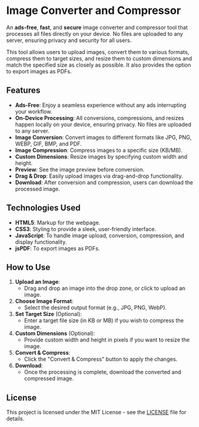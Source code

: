 
# Image Converter and Compressor

An **ads-free**, **fast**, and **secure** image converter and compressor tool that processes all files directly on your device. No files are uploaded to any server, ensuring privacy and security for all users.

This tool allows users to upload images, convert them to various formats, compress them to target sizes, and resize them to custom dimensions and match the specified size as closely as possible. It also provides the option to export images as PDFs.

## Features

- **Ads-Free**: Enjoy a seamless experience without any ads interrupting your workflow.
- **On-Device Processing**: All conversions, compressions, and resizes happen locally on your device, ensuring privacy. No files are uploaded to any server.
- **Image Conversion**: Convert images to different formats like JPG, PNG, WEBP, GIF, BMP, and PDF.
- **Image Compression**: Compress images to a specific size (KB/MB).
- **Custom Dimensions**: Resize images by specifying custom width and height.
- **Preview**: See the image preview before conversion.
- **Drag & Drop**: Easily upload images via drag-and-drop functionality.
- **Download**: After conversion and compression, users can download the processed image.

## Technologies Used

- **HTML5**: Markup for the webpage.
- **CSS3**: Styling to provide a sleek, user-friendly interface.
- **JavaScript**: To handle image upload, conversion, compression, and display functionality.
- **jsPDF**: To export images as PDFs.

## How to Use

1. **Upload an Image**: 
   - Drag and drop an image into the drop zone, or click to upload an image.
2. **Choose Image Format**: 
   - Select the desired output format (e.g., JPG, PNG, WebP).
3. **Set Target Size** (Optional): 
   - Enter a target file size (in KB or MB) if you wish to compress the image.
4. **Custom Dimensions** (Optional): 
   - Provide custom width and height in pixels if you want to resize the image.
5. **Convert & Compress**: 
   - Click the "Convert & Compress" button to apply the changes.
6. **Download**: 
   - Once the processing is complete, download the converted and compressed image.


## License

This project is licensed under the MIT License - see the [LICENSE](LICENSE) file for details.
